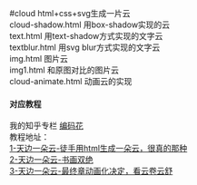 #cloud
html+css+svg生成一片云<br/>
cloud-shadow.html 用box-shadow实现的云<br/>
text.html 用text-shadow方式实现的文字云<br/>
textblur.html 用svg blur方式实现的文字云<br/>
img.html 图片云<br/>
img1.html 和原图对比的图片云<br/>
cloud-animate.html 动画云的实现<br/>
#### 对应教程
我的知乎专栏 [编码花](https://zhuanlan.zhihu.com/c_1106228534267351040)<br/>
教程地址：<br/>
[1-天边一朵云-徒手用html生成一朵云，很真的那种](https://zhuanlan.zhihu.com/p/69862904)<br/>
[2-天边一朵云-书画双绝](https://zhuanlan.zhihu.com/p/70267062)<br/>
[3-天边一朵云-最终章动画化决定，看云卷云舒]()